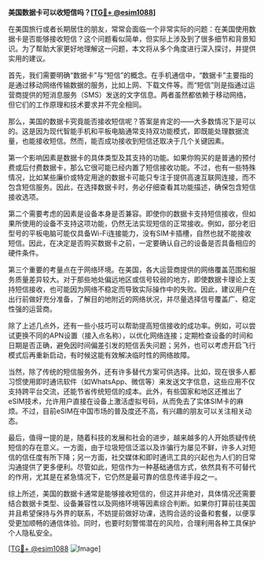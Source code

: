 **美国数据卡可以收短信吗？[[TG💪+ @esim1088](https://t.me/s/esim1088)]**

在美国旅行或者长期居住的朋友，常常会面临一个非常实际的问题：在美国使用数据卡是否能够接收短信？这个问题看似简单，但实际上涉及到了很多细节和背景知识。为了帮助大家更好地理解这一问题，本文将从多个角度进行深入探讨，并提供实用的建议。

首先，我们需要明确“数据卡”与“短信”的概念。在手机通信中，“数据卡”主要指的是通过移动网络传输数据的服务，比如上网、下载文件等。而“短信”则是指通过运营商提供的短消息服务（SMS）发送的文字信息。两者虽然都依赖于移动网络，但它们的工作原理和技术要求并不完全相同。

那么，美国的数据卡究竟能否接收短信呢？答案是肯定的——大多数情况下是可以的。这是因为现代智能手机和平板电脑通常支持双功能模式，即既能处理数据流量，也能接收短信。然而，能否成功接收到短信还取决于几个关键因素。

第一个影响因素是数据卡的具体类型及其支持的功能。如果你购买的是普通的预付费或后付费数据卡，那么它很可能已经内置了短信接收功能。不过，也有一些特殊情况，比如某些廉价或特定用途的数据卡可能只专注于提供高速互联网连接，而不包含短信服务。因此，在选择数据卡时，务必仔细查看其功能描述，确保包含短信接收选项。

第二个需要考虑的因素是设备本身是否兼容。即使你的数据卡支持短信接收，但如果所使用的设备不支持这项功能，仍然无法实现短信的正常接收。例如，部分老旧型号的平板电脑可能仅具备Wi-Fi连接能力，没有SIM卡插槽，自然也就不能接收短信。因此，在决定是否购买数据卡之前，一定要确认自己的设备是否具备相应的硬件条件。

第三个重要的考量点在于网络环境。在美国，各大运营商提供的网络覆盖范围和服务质量差异较大。对于那些地处偏远地区或信号较弱的地方，即使数据卡理论上支持短信接收，也可能因为网络不稳定而导致实际操作中的失败。因此，建议用户在出行前做好充分准备，了解目的地附近的网络状况，并尽量选择信号覆盖广、稳定性强的运营商。

除了上述几点外，还有一些小技巧可以帮助提高短信接收的成功率。例如，可以尝试更换不同的APN设置（接入点名称），以优化网络连接；定期检查设备的时间和日期是否正确，避免因时间偏差引发的短信丢失问题；另外，也可以考虑开启飞行模式后再重新启动，有时候这能有效解决临时性的网络故障。

当然，除了传统的短信服务外，还有许多替代方案可供选择。比如，现在很多人都习惯使用即时通讯软件（如WhatsApp、微信等）来发送文字信息，这些应用不仅支持跨平台交流，还能节省传统短信的成本。此外，有些国家和地区还推出了eSIM技术，允许用户直接在设备上激活虚拟号码，从而免去了实体SIM卡的麻烦。不过，目前eSIM在中国市场的普及度还不高，有兴趣的朋友可以关注相关动态。

最后，值得一提的是，随着科技的发展和社会的进步，越来越多的人开始质疑传统短信的存在意义。一方面，由于垃圾短信泛滥以及诈骗行为屡见不鲜，许多人对短信的信任度有所下降；另一方面，社交媒体和即时通讯工具的兴起也为人们的日常沟通提供了更多便利。尽管如此，短信作为一种基础通信方式，依然具有不可替代的作用，尤其是在紧急情况下，它仍然是最可靠的信息传递手段之一。

综上所述，美国的数据卡通常是能够接收短信的，但这并非绝对，具体情况还需要结合数据卡类型、设备兼容性以及网络环境等因素综合判断。如果你打算前往美国并且希望保持与外界的联系，不妨提前做好功课，选购合适的设备和套餐，以便享受更加顺畅的通信体验。同时，也要时刻警惕潜在的风险，合理利用各种工具保护个人隐私安全。

[[TG💪+ @esim1088](https://t.me/s/esim1088) ![Image](https://i.postimg.cc/4NQfJmqS/Snipaste-2025-05-13-00-14-12.png)]